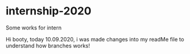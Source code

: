 # internship-2020
Some works for intern

Hi booty, today 10.09.2020, i was made changes into my readMe file to understand how branches works! 
